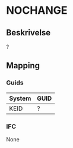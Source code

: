 # NOCHANGE

## Beskrivelse

?

## Mapping

### Guids

| System | GUID |
| ------ | ---- |
| KEID   | ?    |

### IFC

None
